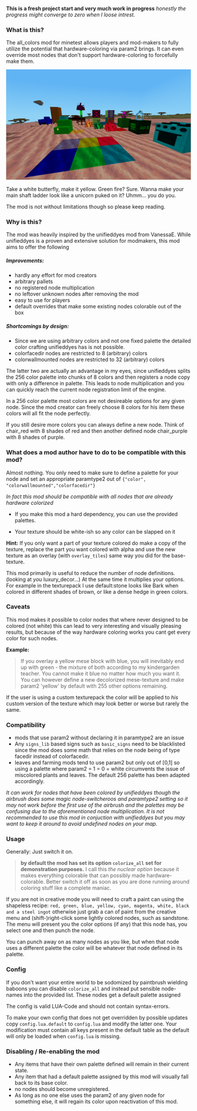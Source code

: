 
**This is a fresh project start and very much work in progress**
_honestly the progress might converge to zero when I loose intrest._

### What is this?

The all_colors mod for minetest allows players and mod-makers to fully utilize the potential
that hardware-coloring via param2 brings. It can even override most nodes that
don't support hardware-coloring to forcefully make them.

![alt text](doc/img/must_color_stuff.png "Made white dandelion purple. Sue me.")

Take a white butterfly, make it yellow. Green fire? Sure. Wanna make your main
shaft ladder look like a unicorn puked on it? Uhmm... you do you.

The mod is not without limitations though so please keep reading.

### Why is this?

The mod was heavily inspired by the unifieddyes mod from VanessaE.
While unifieddyes is a proven and extensive solution for modmakers,
this mod aims to offer the following

##### Improvements:

- hardly any effort for mod creators
- arbitrary pallets
- no registered node multiplication
- no leftover unknown nodes after removing the mod
- easy to use for players
- default overrides that make some existing nodes colorable out of the box

##### Shortcomings by design:

- Since we are using arbitrary colors and not one fixed palette the detailed
  color crafting unifieddyes has is not possible.
- colorfacedir nodes are restricted to 8 (arbitrary) colors
- colorwallmounted nodes are restricted to 32 (arbitrary) colors

The latter two are actually an advantage in my eyes, since unifieddyes splits the
256 color palette into chunks of 8 colors and then registers a node copy with
only a difference in palette. This leads to node multiplication and you can
quickly reach the current node registration limit of the engine.

In a 256 color palette most colors are not desireable options for any given node.
Since the mod creator can freely choose 8 colors for his item these colors will
all fit the node perfectly.

If you still desire more colors you can always define a new node.
Think of chair_red with 8 shades of red and then another defined node
chair_purple with 8 shades of purple.

### What does a mod author have to do to be compatible with this mod?

Almost nothing. You only need to make sure to define a palette for your node
and set an appropriate paramtype2 out of `{"color", "colorwallmounted","colorfacedir"}`

_In fact this mod should be compatible with all nodes that are already hardware colorized_

- If you make this mod a hard dependency, you can use the provided palettes.  

- Your texture should be white-ish so any color can be slapped on it


**Hint:** If you only want a part of your texture colored do make a copy of the
texture, replace the part you want colored with alpha and use the new texture
as an overlay (with `overlay_tiles`) same way you did for the base-texture.

This mod primarily is useful to reduce the number of node definitions.
(looking at _you_ luxury_decor...) At the same time it multiplies your options.
For example in the texturepack I use default:stone looks like Bark when colored
in different shades of brown, or like a dense hedge in green colors.


### Caveats

This mod makes it possible to color nodes that where never designed to be colored
(not white) this can lead to very interesting and visually pleasing results,
but because of the way hardware coloring works you cant get every color for
such nodes.

**Example:**
>If you overlay a yellow mese block with blue, you will inevitably end up with
green - the mixture of both according to my kindergarden teacher. You cannot
make it blue no matter how much you want it. You can however define a
new decolorized mese-texture and make param2 'yellow' by default with 255
other options remaining.

If the user is using a custom texturepack the color will be applied to _his_ custom
version of the texture which may look better or worse but rarely the same.

### Compatibility

- mods that use param2 without declaring it in paramtype2 are an issue
- Any `signs_lib` based signs such as `basic_signs` need to be blacklisted
  since the mod does some math that relies on the node being of type facedir
  instead of colorfacedir.  
- leaves and farming mods tend to use param2 but only out of [0,1] so using a
  palette where param2 = 1 = 0 = white circumvents the issue of miscolored plants
  and leaves. The default 256 palette has been adapted accordingly.  

_It can work for nodes that have been colored by unifieddyes
though the airbrush does some magic node-switcheroos and paramtype2 setting so
it may not work before the first use of the airbrush and the palettes may be confusing
due to the aforementioned node multiplication.
It is not recommended to use this mod in conjuction with unifieddyes but you
may want to keep it around to avoid undefined nodes on your map._


### Usage

Generally: Just switch it on.

>**by default the mod has set its option `colorize_all` set for demonstration purposes.**
I call this _the nuclear option_ because it makes everything colorable that
can possibly made hardware-colorable. Better switch it off as soon as you are done
running around coloring stuff like a complete maniac.

If you are not in creative mode you will need to craft a paint can using
the shapeless recipe:
`red, green, blue, yellow, cyan, magenta, white, black and a steel ingot`
otherwise just grab a can of paint from the creative menu and (shift-)right-click
some lightly colored nodes, such as sandstone. The menu will present you the color
options (if any) that this node has, you select one and then punch the node.

You can punch away on as many nodes as you like, but when that node uses
a different palette the color will be whatever that node defined in its palette.


### Config

If you don't want your entire world to be sodomized by paintbrush wielding baboons
you can disable `colorize_all` and instead put sensible node-names into the provided
list. These nodes get a default palette assigned

The config is valid LUA-Code and should not contain syntax-errors.

To make your own config that does not get overridden by possible updates
copy `config.lua.default` to `config.lua` and modify the latter one.
Your modification must contain all keys present in the default table
as the default will only be loaded when `config.lua` is missing.


### Disabling / Re-enabling the mod

- Any items that have their own palette defined will remain in their current state.
- Any item that had a default palette assigned by this mod will visually fall back to its base color.
- no nodes should become unregistered.
- As long as no one else uses the param2 of any given node for something else,
  it will regain its color upon reactivation of this mod.
